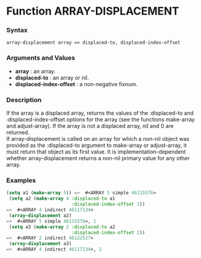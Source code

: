<!-- Generated on 05/10/2020 by https://github.com/anto2oo/clhs-evolved -->

# Function ARRAY-DISPLACEMENT

### Syntax
`array-displacement array => displaced-to, displaced-index-offset`  


### Arguments and Values
- **array** : an array.   
- **displaced-to** : an array or nil.   
- **displaced-index-offset** : a non-negative fixnum.   


### Description
If the array is a displaced array, returns the values of the :displaced-to and :displaced-index-offset options for the array (see the functions make-array and adjust-array). If the array is not a displaced array, nil and 0 are returned.  
If array-displacement is called on an array for which a non-nil object was provided as the :displaced-to argument to make-array or adjust-array, it must return that object as its first value. It is implementation-dependent whether array-displacement returns a non-nil primary value for any other array.



### Examples
```lisp 
(setq a1 (make-array 5)) =>  #<ARRAY 5 simple 46115576>
 (setq a2 (make-array 4 :displaced-to a1
                        :displaced-index-offset 1))
=>  #<ARRAY 4 indirect 46117134>
 (array-displacement a2)
=>  #<ARRAY 5 simple 46115576>, 1
 (setq a3 (make-array 2 :displaced-to a2
                        :displaced-index-offset 2))
=>  #<ARRAY 2 indirect 46122527>
 (array-displacement a3)
=>  #<ARRAY 4 indirect 46117134>, 2
```
